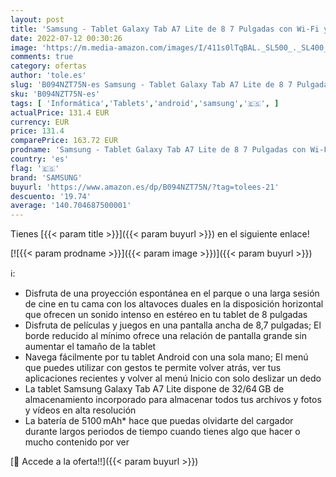 ```yaml
---
layout: post
title: 'Samsung - Tablet Galaxy Tab A7 Lite de 8 7 Pulgadas con Wi-Fi y Sistema Operativo Android I Color Gris  Versión Es '
date: 2022-07-12 00:30:26
image: 'https://m.media-amazon.com/images/I/411s0lTqBAL._SL500_._SL400_.jpg'
comments: true
category: ofertas
author: 'tole.es'
slug: 'B094NZT75N-es Samsung - Tablet Galaxy Tab A7 Lite de 8 7 Pulgadas con...'
sku: 'B094NZT75N-es'
tags: [ 'Informática','Tablets','android','samsung','🇪🇸', ]
actualPrice: 131.4 EUR
currency: EUR
price: 131.4
comparePrice: 163.72 EUR
prodname: 'Samsung - Tablet Galaxy Tab A7 Lite de 8 7 Pulgadas con Wi-Fi y Sistema Operativo Android I Color Gris  Versión Es '
country: 'es'
flag: '🇪🇸'
brand: 'SAMSUNG'
buyurl: 'https://www.amazon.es/dp/B094NZT75N/?tag=tolees-21'
descuento: '19.74'
average: '140.704687500001'
---
```


Tienes [{{< param title >}}]({{< param buyurl >}}) en el siguiente enlace!

[![{{< param prodname >}}]({{< param image >}})]({{< param buyurl >}})

ℹ️:

- Disfruta de una proyección espontánea en el parque o una larga sesión de cine en tu cama con los altavoces duales en la disposición horizontal que ofrecen un sonido intenso en estéreo en tu tablet de 8 pulgadas
- Disfruta de películas y juegos en una pantalla ancha de 8,7 pulgadas; El borde reducido al mínimo ofrece una relación de pantalla grande sin aumentar el tamaño de la tablet
- Navega fácilmente por tu tablet Android con una sola mano; El menú que puedes utilizar con gestos te permite volver atrás, ver tus aplicaciones recientes y volver al menú Inicio con solo deslizar un dedo
- La tablet Samsung Galaxy Tab A7 Lite dispone de 32/64 GB de almacenamiento incorporado para almacenar todos tus archivos y fotos y vídeos en alta resolución
- La batería de 5100 mAh* hace que puedas olvidarte del cargador durante largos periodos de tiempo cuando tienes algo que hacer o mucho contenido por ver

[🛒 Accede a la oferta!!]({{< param buyurl >}})

